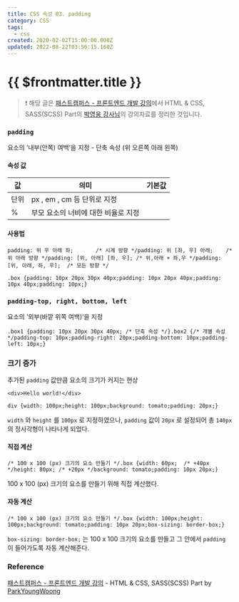```yaml
---
title: CSS 속성 03. padding
category: CSS
tags:
  - css
created: 2020-02-02T15:00:00.000Z
updated: 2022-08-22T03:56:15.160Z
---
```


# {{ $frontmatter.title }}

> ❗️ 해당 글은 [패스트캠퍼스 - 프론트엔드 개발 강의](https://www.fastcampus.co.kr/dev_online_react/)에서 HTML & CSS, SASS(SCSS) Part의 [박영웅 강사님](https://github.com/ParkYoungWoong)의 강의자료를 정리한 것입니다.

### `padding`

요소의 ’내부(안쪽) 여백’을 지정 - 단축 속성 (위 오른쪽 아래 왼쪽)

#### 속성 값

| 값   | 의미                                | 기본값 |
| ---- | ----------------------------------- | ------ |
| 단위 | px , em , cm 등 단위로 지정         |        |
| %    | 부모 요소의 너비에 대한 비율로 지정 |        |

#### 사용법

```
padding: 위 우 아래 좌;       /* 시계 방향 */padding: 위 [좌, 우] 아래;    /* 위 아래 방향 */padding: [위, 아래] [좌, 우]; /* 위,아래 + 좌,우 */padding: [위, 아래, 좌, 우];  /* 모든 방향 */
```

```
.box {padding: 10px 20px 30px 40px;padding: 10px 20px 40px;padding: 10px 40px;padding: 10px;}
```

### `padding-top, right, bottom, left`

요소의 ’외부(바깥 위쪽 여백)’을 지정

```
.box1 {padding: 10px 20px 30px 40px; /* 단축 속성 */}.box2 {/* 개별 속성 */padding-top: 10px;padding-right: 20px;padding-bottom: 10px;padding-left: 10px;}
```

### 크기 증가

추가된 `padding` 값만큼 요소의 크기가 커지는 현상

```
<div>Hello world!</div>
```

```
div {width: 100px;height: 100px;background: tomato;padding: 20px;}
```

`width` 와 `height` 를 `100px` 로 지정하였으나, `padding` 값이 `20px` 로 설정되어 총 `140px` 의 정사각형이 나타나게 되었다.

#### 직접 계산

```
/* 100 x 100 (px) 크기의 요소 만들기 */.box {width: 60px;  /* +40px */height: 80px; /* +20px */background: tomato;padding: 10px 20px;}
```

100 x 100 (px) 크기의 요소를 만들기 위해 직접 계산했다.

#### 자동 계산

```
/* 100 x 100 (px) 크기의 요소 만들기 */.box {width: 100px;height: 100px;background: tomato;padding: 10px 20px;box-sizing: border-box;}
```

`box-sizing: border-box;` 는 100 x 100 크기의 요소를 만들고 그 안에서 `padding` 이 들어가도록 자동 계산해준다.

### Reference

[패스트캠퍼스 - 프론트엔드 개발 강의](https://www.fastcampus.co.kr/dev_online_react/) - HTML & CSS, SASS(SCSS) Part by [ParkYoungWoong](https://github.com/ParkYoungWoong)

